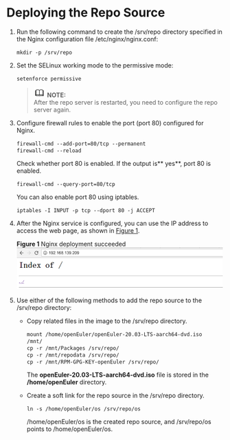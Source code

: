 # Deploying the Repo Source<a name="EN-US_TOPIC_0229622749"></a>

1.  Run the following command to create the /srv/repo directory specified in the Nginx configuration file /etc/nginx/nginx.conf:

    ```
    mkdir -p /srv/repo
    ```

2.  Set the SELinux working mode to the permissive mode:

    ```
    setenforce permissive
    ```

    >![](public_sys-resources/icon-note.gif) **NOTE:**   
    >After the repo server is restarted, you need to configure the repo server again.  

3.  Configure firewall rules to enable the port \(port 80\) configured for Nginx.

    ```
    firewall-cmd --add-port=80/tcp --permanent
    firewall-cmd --reload
    ```

    Check whether port 80 is enabled. If the output is** yes**, port 80 is enabled.

    ```
    firewall-cmd --query-port=80/tcp
    ```

    You can also enable port 80 using iptables.

    ```
    iptables -I INPUT -p tcp --dport 80 -j ACCEPT
    ```

4.  After the Nginx service is configured, you can use the IP address to access the web page, as shown in  [Figure 1](#en-us_topic_0151921017_fig1880404110396).

    **Figure  1**  Nginx deployment succeeded<a name="en-us_topic_0151921017_fig1880404110396"></a>  
    ![](figures/nginx-deployment-succeeded.png "nginx-deployment-succeeded")

5.  Use either of the following methods to add the repo source to the /srv/repo directory:
    -   Copy related files in the image to the /srv/repo directory.

        ```
        mount /home/openEuler/openEuler-20.03-LTS-aarch64-dvd.iso  /mnt/
        cp -r /mnt/Packages /srv/repo/
        cp -r /mnt/repodata /srv/repo/
        cp -r /mnt/RPM-GPG-KEY-openEuler /srv/repo/
        ```

        The  **openEuler-20.03-LTS-aarch64-dvd.iso**  file is stored in the  **/home/openEuler**  directory.

    -   Create a soft link for the repo source in the /srv/repo directory.

        ```
        ln -s /home/openEuler/os /srv/repo/os
        ```

        /home/openEuler/os is the created repo source, and /srv/repo/os points to /home/openEuler/os.




